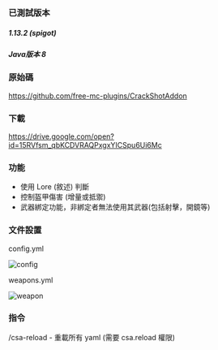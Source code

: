 
### 已測試版本
 
##### 1.13.2 (spigot)
##### Java版本 8

### 原始碼
 https://github.com/free-mc-plugins/CrackShotAddon

### 下載
 https://drive.google.com/open?id=15RVfsm_qbKCDVRAQPxgxYICSpu6Ui6Mc


### 功能

- 使用 Lore (敘述) 判斷
- 控制盔甲傷害 (增量或抵禦)
- 武器綁定功能，非綁定者無法使用其武器(包括射擊，開鏡等)

### 文件設置

config.yml

![config](https://i.gyazo.com/41ee08a48e9c31b2574b47e45fb3e618.png)

weapons.yml

![weapon](https://i.gyazo.com/639dc9a212f00e5c6527248b64410429.png)

### 指令
/csa-reload - 重載所有 yaml (需要 csa.reload 權限)




